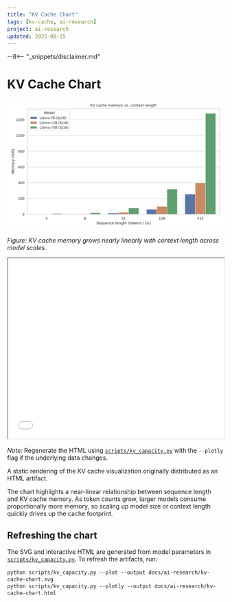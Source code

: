 ```yaml
---
title: "KV Cache Chart"
tags: [kv-cache, ai-research]
project: ai-research
updated: 2025-08-15
---
```


--8<-- "_snippets/disclaimer.md"

# KV Cache Chart

![Bar chart showing token count on the x-axis and KV cache memory (GiB) on the y-axis; memory usage climbs almost linearly so larger models and longer sequences demand substantially more capacity.](kv-cache-chart.svg)

*Figure: KV cache memory grows nearly linearly with context length across model scales.*


<iframe src="kv-cache-chart.html" width="100%" height="420"></iframe>

*Note:* Regenerate the HTML using [`scripts/kv_capacity.py`](https://github.com/d0tTino/docs-/blob/main/scripts/kv_capacity.py) with the `--plotly` flag if the underlying data changes.

A static rendering of the KV cache visualization originally distributed as an HTML artifact.

The chart highlights a near-linear relationship between sequence length and KV cache memory. As token counts grow, larger models consume proportionally more memory, so scaling up model size or context length quickly drives up the cache footprint.

## Refreshing the chart

The SVG and interactive HTML are generated from model parameters in [`scripts/kv_capacity.py`](https://github.com/d0tTino/docs-/blob/main/scripts/kv_capacity.py). To refresh the artifacts, run:

```
python scripts/kv_capacity.py --plot --output docs/ai-research/kv-cache-chart.svg
python scripts/kv_capacity.py --plotly --output docs/ai-research/kv-cache-chart.html
```

